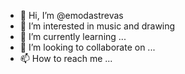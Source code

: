 - 👋 Hi, I’m @emodastrevas
- 👀 I’m interested in music and drawing
- 🌱 I’m currently learning ...
- 💞️ I’m looking to collaborate on ...
- 📫 How to reach me ...

<!---
emodastrevas/emodastrevas is a ✨ special ✨ repository because its `README.md` (this file) appears on your GitHub profile.
You can click the Preview link to take a look at your changes.
--->
